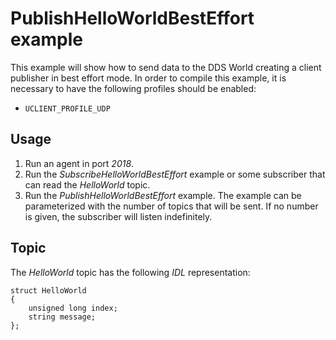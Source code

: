 # PublishHelloWorldBestEffort example

This example will show how to send data to the DDS World creating a client publisher in best effort mode.
In order to compile this example, it is necessary to have the following profiles should be enabled:

- `UCLIENT_PROFILE_UDP`

## Usage
1. Run an agent in port *2018*.
2. Run the *SubscribeHelloWorldBestEffort* example or some subscriber that can read the *HelloWorld* topic.
3. Run the *PublishHelloWorldBestEffort* example.
   The example can be parameterized with the number of topics that will be sent.
   If no number is given, the subscriber will listen indefinitely.

## Topic

The *HelloWorld* topic has the following *IDL* representation:

```
struct HelloWorld
{
	unsigned long index;
	string message;
};
```
